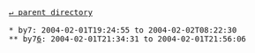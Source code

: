 <pre>
  <a href="../">&#x21b5; parent directory</a>
  
  * by7: 2004-02-01T19:24:55 to 2004-02-02T08:22:30
  ** by7<a href="6">6</a>: 2004-02-01T21:34:31 to 2004-02-01T21:56:06
</pre>
